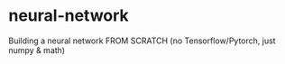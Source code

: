 # neural-network
Building a neural network FROM SCRATCH (no Tensorflow/Pytorch, just numpy &amp; math)
